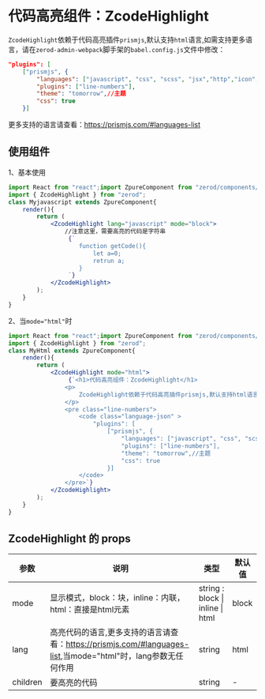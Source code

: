 <!--
 * @Author: zgt
 * @Date: 2018-08-21 10:59:31
 * @LastEditors: zgt
 * @LastEditTime: 2019-08-24 10:36:36
 * @Description: file content
 -->
# 代码高亮组件：ZcodeHighlight

`ZcodeHighlight`依赖于代码高亮插件`prismjs`,默认支持`html`语言,如需支持更多语言，请在`zerod-admin-webpack`脚手架的`babel.config.js`文件中修改：

```json
"plugins": [
    ["prismjs", {
        "languages": ["javascript", "css", "scss", "jsx","http","icon","java","json","yaml"],//已设置支持的语言，
        "plugins": ["line-numbers"],
        "theme": "tomorrow",//主题
        "css": true
    }]
```

更多支持的语言请查看：<a href="https://prismjs.com/#languages-list" target="_blank">https://prismjs.com/#languages-list</a>

## 使用组件

1、基本使用

```jsx
import React from "react";import ZpureComponent from "zerod/components/ZpureComponent";
import { ZcodeHighlight } from "zerod";
class Myjavascript extends ZpureComponent{
    render(){
        return (
            <ZcodeHighlight lang="javascript" mode="block">
                //注意这里，需要高亮的代码是字符串
                 {`
                    function getCode(){
                        let a=0;
                        retrun a;
                    }
                 `}
            </ZcodeHighlight>
        );
    }
}
```

2、当`mode="html"`时

```jsx
import React from "react";import ZpureComponent from "zerod/components/ZpureComponent";
import { ZcodeHighlight } from "zerod";
class MyHtml extends ZpureComponent{
    render(){
        return (
            <ZcodeHighlight mode="html">
                 {`<h1>代码高亮组件：ZcodeHighlight</h1>
				<p>
					ZcodeHighlight依赖于代码高亮插件prismjs,默认支持html语言,如需支持更多语言，请在zerod-admin-webpack脚手架的.babelrc文件中修改：
				</p>
				<pre class="line-numbers">
					<code class="language-json" >
                        "plugins": [
                            ["prismjs", {
                                "languages": ["javascript", "css", "scss", "jsx","http","icon","java","json","yaml"],//设置支持的语言，
                                "plugins": ["line-numbers"],
                                "theme": "tomorrow",//主题
                                "css": true
                            }]
                    </code>
				</pre>`}
            </ZcodeHighlight>
        );
    }
}
```

## ZcodeHighlight 的 props

<table>
	<thead>
		<tr>
			<th>参数</th>
			<th>说明</th>
			<th>类型</th>
			<th>默认值</th>
		</tr>
	</thead>
	<tbody>
		<tr>
			<td>mode</td>
			<td>显示模式，block：块，inline：内联，html：直接是html元素</td>
			<td>string : block | inline | html</td>
			<td>block</td>
		</tr>
		<tr>
			<td>lang</td>
			<td>高亮代码的语言,更多支持的语言请查看：<a href="https://prismjs.com/#languages-list" target="_blank">https://prismjs.com/#languages-list</a>,当mode="html"时，lang参数无任何作用</td>
			<td>string</td>
			<td>html</td>
		</tr>
        <tr>
			<td>children</td>
			<td>要高亮的代码</td>
			<td>string</td>
			<td>-</td>
		</tr>
	</tbody>
</table>
